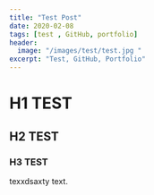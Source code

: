 ```yaml
---
title: "Test Post"
date: 2020-02-08
tags: [test , GitHub, portfolio]
header:
  image: "/images/test/test.jpg "
excerpt: "Test, GitHub, Portfolio"
---
```


# H1 TEST
## H2 TEST
### H3 TEST


texxdsaxty text.
